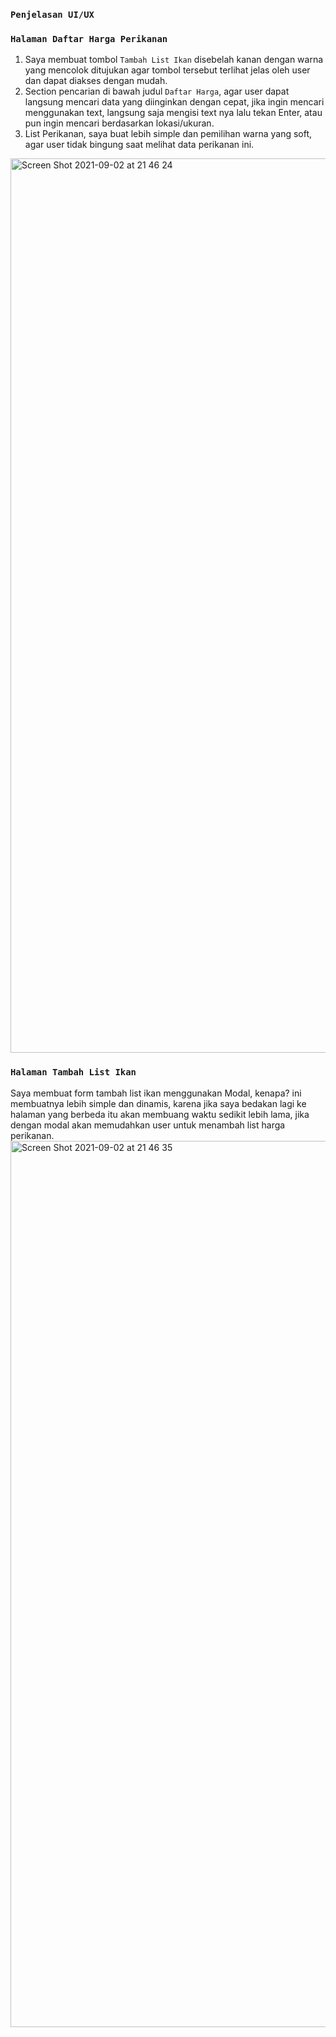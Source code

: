 ### `Penjelasan UI/UX`

### `Halaman Daftar Harga Perikanan`
1. Saya membuat tombol `Tambah List Ikan` disebelah kanan dengan warna yang mencolok ditujukan agar tombol tersebut terlihat jelas oleh user
    dan dapat diakses dengan mudah.
2. Section pencarian di bawah judul `Daftar Harga`, agar user dapat langsung mencari data yang diinginkan dengan cepat, jika ingin mencari menggunakan
    text, langsung saja mengisi text nya lalu tekan Enter, atau pun ingin mencari berdasarkan lokasi/ukuran.
3. List Perikanan, saya buat lebih simple dan pemilihan warna yang soft, agar user tidak bingung saat melihat data perikanan ini.
<img width="1431" alt="Screen Shot 2021-09-02 at 21 46 24" src="https://user-images.githubusercontent.com/24821707/131865427-decdbc90-bd21-4608-8ea3-8ae0436b52e4.png">

### `Halaman Tambah List Ikan`
Saya membuat form tambah list ikan menggunakan Modal, kenapa? ini membuatnya lebih simple dan dinamis, karena jika saya bedakan lagi ke halaman yang berbeda
itu akan membuang waktu sedikit lebih lama, jika dengan modal akan memudahkan user untuk menambah list harga perikanan.
<img width="1418" alt="Screen Shot 2021-09-02 at 21 46 35" src="https://user-images.githubusercontent.com/24821707/131866959-fcd6a978-75de-46da-bff0-a5c38f3934b6.png">
